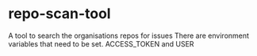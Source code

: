 # repo-scan-tool
A tool to search the organisations repos for issues
There are environment variables that need to be set. 
ACCESS_TOKEN and USER
